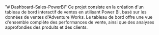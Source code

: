 "# Dashboard-Sales-PowerBi" 
Ce projet consiste en la création d'un tableau de bord interactif de ventes en utilisant Power BI, basé sur les données de ventes d'Adventure Works. Le tableau de bord offre une vue d'ensemble complète des performances de vente, ainsi que des analyses approfondies des produits et des clients.
